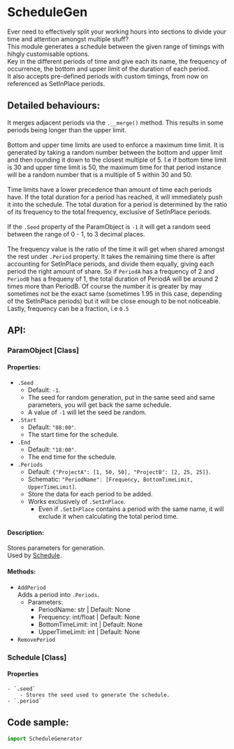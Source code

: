 # ScheduleGen
Ever need to effectively split your working hours into sections to divide your time and attention amongst multiple stuff?<br />
This module generates a schedule between the given range of timings with hihgly customisable options.<br />
Key in the different periods of time and give each its name, the frequency of occurrence, the bottom and upper limit of the duration of each period.<br />
It also accepts pre-defined periods with custom timings, from now on referenced as SetInPlace periods.

## Detailed behaviours:
It merges adjacent periods via the `.__merge()` method. This results in some periods being longer than the upper limit.<br />
<br />
Bottom and upper time limits are used to enforce a maximum time limit. It is generated by taking a random number between the bottom and upper limit and then rounding it down to the closest multiple of 5. I.e if bottom time limit is 30 and upper time limit is 50, the maximum time for that period instance will be a random number that is a multiple of 5 within 30 and 50.<br />
<br />
Time limits have a lower precedence than amount of time each periods have. If the total duration for a period has reached, it will immediately push it into the schedule. The total duration for a period is determined by the ratio of its frequency to the total frequency, exclusive of SetInPlace periods.<br />
<br />
If the `.Seed` property of the ParamObject is `-1` it will get a random seed between the range of 0 - 1, to 3 decimal places.<br />
<br />
The frequency value is the ratio of the time it will get when shared amongst the rest under `.Period` property. It takes the remaining time there is after accounting for SetInPlace periods, and divide them equally, giving each period the right amount of share. So if `PeriodA` has a frequency of 2 and `PeriodB` has a frequeny of 1, the total duration of PeriodA will be around 2 times more than PeriodB. Of course the number it is greater by may sometimes not be the exact same (sometimes 1.95 in this case, depending of the SetInPlace periods) but it will be close enough to be not noticeable. Lastly, frequency can be a fraction, i.e `0.5`

## API:
### ParamObject [Class]

#### Properties:

- `.Seed`
    - Default: `-1`.
    - The seed for random generation, put in the same seed and same parameters, you will get back the same schedule.
    - A value of `-1` will let the seed be random.
- `.Start`
    - Default: `"08:00"`.
    - The start time for the schedule.
- `.End`
    - Default: `"18:00"`.
	- The end time for the schedule.
- `.Periods`
    - Default: `{"ProjectA": [1, 50, 50], "ProjectB": [2, 25, 25]}`.
    - Schematic: `"PeriodName": [Frequency, BottomTimeLimit, UpperTimeLimit]`.
    - Store the data for each period to be added.
    - Works exclusively of `.SetInPlace`.
        - Even if `.SetInPlace` contains a period with the same name, it will exclude it when calculating the total period time.
#### Description:
Stores parameters for generation.<br />
Used by [Schedule]().
#### Methods:
- `AddPeriod`<br />
Adds a period into `.Periods`.
  - Parameters:
    - PeriodName: str | Default: None
	- Frequency: int/float | Default: None
	- BottomTimeLimit: int | Default: None
	- UpperTimeLimit: int | Default: None
- `RemovePeriod`




### Schedule [Class]
#### Properties
	- `.seed`
		- Stores the seed used to generate the schedule.
	- `.period`



## Code sample:
```py
import ScheduleGenerator

```